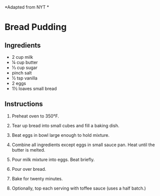 *Adapted from  NYT *

# Bread Pudding

## Ingredients
 - 2 cup milk
 - ¼ cup butter
 - ⅓ cup sugar
 - pinch salt
 - ½ tsp vanilla
 - 2 eggs
 - 1½ loaves small bread

## Instructions

 1. Preheat oven to 350°F.

 2. Tear up bread into small cubes and fill a baking dish.

 3. Beat eggs in bowl large enough to hold mixture.

 4. Combine all ingredients except eggs in small sauce pan. Heat until the
    butter is melted.

 5. Pour milk mixture into eggs. Beat briefly.

 6. Pour over bread.

 7. Bake for twenty minutes.

 8. Optionally, top each serving with toffee sauce (uses a half batch.)

